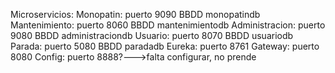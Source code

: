 Microservicios:
  Monopatin: puerto 9090
             BBDD monopatindb
  Mantenimiento: puerto 8060
             BBDD mantenimientodb
  Administracion: puerto 9080
             BBDD administraciondb
  Usuario: puerto 8070
             BBDD usuariodb
  Parada: puerto 5080
             BBDD paradadb
  Eureka: puerto 8761
  Gateway: puerto 8080
  Config: puerto 8888?--->falta configurar, no prende
  
